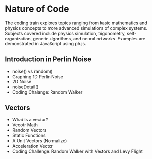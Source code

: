 # Nature of Code
The coding train explores topics ranging from basic mathematics and physics concepts to more advanced simulations of complex systems. Subjects covered include physics simulation, trigonometry, self-organization, genetic algorithms, and neural networks. Examples are demonstrated in JavaScript using p5.js.

## Introduction in Perlin Noise

* noise() vs random()
* Graphing 1D Perlin Noise
* 2D Noise
* noiseDetail()
* Coding Chalange: Random Walker

## Vectors

* What is a vector?
* Vecotr Math
* Random Vectors
* Static Functions
* A Unit Vectors (Normalize)
* Acceleration Vector
* Coding Challenge: Random Walker with Vectors and Levy Flight
